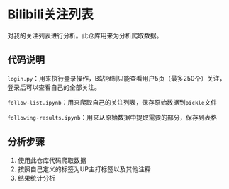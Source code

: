 # Bilibili关注列表

对我的关注列表进行分析。此仓库用来为分析爬取数据。

## 代码说明

`login.py`：用来执行登录操作，B站限制只能查看用户5页（最多250个）关注，登录后可以查看自己的全部关注。

`follow-list.ipynb`：用来爬取自己的关注列表，保存原始数据到`pickle`文件

`following-results.ipynb`：用来从原始数据中提取需要的部分，保存到表格

## 分析步骤

1. 使用此仓库代码爬取数据
2. 按照自己定义的标签为UP主打标签以及其他注释
3. 结果统计分析